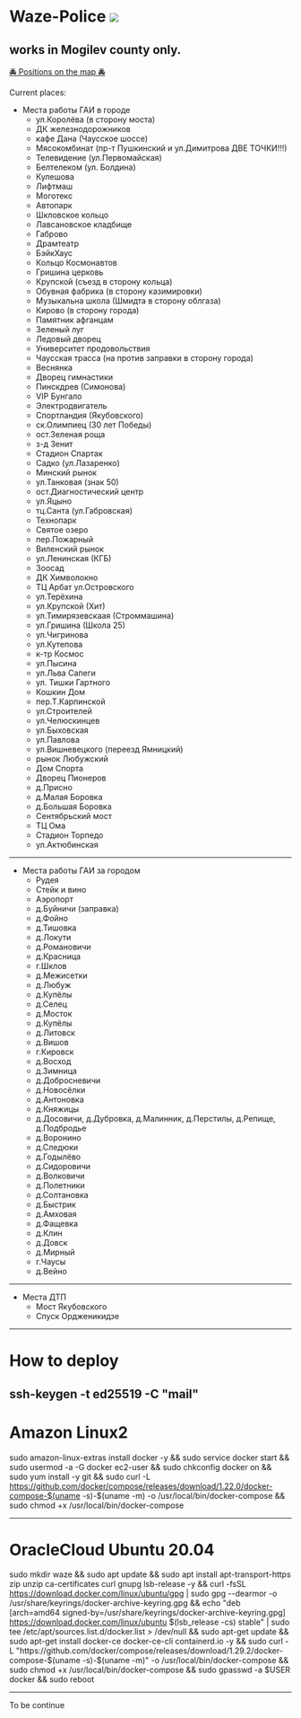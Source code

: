 # Waze-Police  <img src="https://github.com/dream-eam-belarus/waze-mogilev-telegram/workflows/CI/badge.svg?branch=main"><br>

## works in Mogilev county only.

[🚔 Positions on the map 🚔](https://www.google.com/maps/d/edit?mid=11dV8idADUD93IHeVkneH6D-tjz_a6Q0z&usp=sharing)

Current places:

- Места работы ГАИ в городе
  - ул.Королёва (в сторону моста)                               
  - ДК железнодорожников                                        
  - кафе Дана (Чаусское шоссе)                                  
  - Мясокомбинат (пр-т Пушкинский и ул.Димитрова ДВЕ ТОЧКИ!!!)                                             
  - Телевидение (ул.Первомайская)                               
  - Белтелеком (ул. Болдина)                                    
  - Кулешова                                                    
  - Лифтмаш                                                     
  - Моготекс                                                    
  - Автопарк
  - Шкловское кольцо
  - Лавсановское кладбище 
  - Габрово
  - Драмтеатр
  - БэйкХаус
  - Кольцо Космонавтов
  - Гришина церковь
  - Крупской (съезд в сторону кольца)
  - Обувная фабрика (в сторону казимировки)
  - Музыкальна школа (Шмидта в сторону облгаза)
  - Кирово (в сторону города)
  - Памятник афганцам
  - Зеленый луг
  - Ледовый дворец
  - Университет продовольствия
  - Чаусская трасса (на против заправки в сторону города)
  - Веснянка
  - Дворец гимнастики
  - Пинскдрев (Симонова)
  - VIP Бунгало
  - Электродвигатель
  - Спортландия (Якубовского)
  - ск.Олимпиец (30 лет Победы)
  - ост.Зеленая роща
  - з-д Зенит
  - Стадион Спартак
  - Садко (ул.Лазаренко)
  - Минский рынок
  - ул.Танковая (знак 50)
  - ост.Диагностический центр
  - ул.Яцыно
  - тц.Санта (ул.Габровская)
  - Технопарк
  - Святое озеро
  - пер.Пожарный
  - Виленский рынок
  - ул.Ленинская (КГБ)
  - Зоосад
  - ДК Химволокно
  - ТЦ Арбат ул.Островского
  - ул.Терёхина
  - ул.Крупской (Хит)
  - ул.Тимирязевскаая (Строммашина)
  - ул.Гришина (Школа 25)
  - ул.Чигринова
  - ул.Кутепова
  - к-тр Космос
  - ул.Пысина
  - ул.Льва Сапеги
  - ул. Тишки Гартного
  - Кошкин Дом
  - пер.Т.Карпинской
  - ул.Строителей
  - ул.Челюскинцев
  - ул.Быховская
  - ул.Павлова
  - ул.Вишневецкого (переезд Ямницкий)
  - рынок Любужский
  - Дом Спорта
  - Дворец Пионеров
  - д.Присно
  - д.Малая Боровка
  - д.Большая Боровка
  - Сентябрьский мост
  - ТЦ Ома
  - Стадион Торпедо
  - ул.Актюбинская

---    

- Места работы ГАИ за городом
  - Рудея
  - Стейк и вино
  - Аэропорт
  - д.Буйничи (заправка)
  - д.Фойно
  - д.Тишовка
  - д.Локути
  - д.Романовичи
  - д.Красница
  - г.Шклов
  - д.Межисетки
  - д.Любуж
  - д.Купёлы
  - д.Селец
  - д.Мосток
  - д.Купёлы
  - д.Литовск
  - д.Вишов
  - г.Кировск
  - д.Восход
  - д.Зимница
  - д.Добросневичи
  - д.Новосёлки
  - д.Антоновка
  - д.Княжицы
  - д.Досовичи, д.Дубровка, д.Малинник, д.Перстилы, д.Репище, д.Подбродье
  - д.Воронино
  - д.Следюки
  - д.Годылёво
  - д.Сидоровичи
  - д.Волковичи
  - д.Полетники
  - д.Солтановка
  - д.Быстрик
  - д.Амховая
  - д.Фащевка
  - д.Клин
  - д.Довск
  - д.Мирный
  - г.Чаусы
  - д.Вейно

---

- Места ДТП
  - Мост Якубовского
  - Спуск Ордженикидзе

  
---------------------

# How to deploy


ssh-keygen -t ed25519 -C "mail"
-------------
# Amazon Linux2

sudo amazon-linux-extras install docker -y && sudo service docker start && sudo usermod -a -G docker ec2-user && sudo chkconfig docker on && sudo yum install -y git && sudo curl -L https://github.com/docker/compose/releases/download/1.22.0/docker-compose-$(uname -s)-$(uname -m) -o /usr/local/bin/docker-compose && sudo chmod +x /usr/local/bin/docker-compose

-------------
# OracleCloud Ubuntu 20.04

sudo mkdir waze && sudo apt update && sudo apt install apt-transport-https zip unzip ca-certificates curl gnupg lsb-release -y && curl -fsSL https://download.docker.com/linux/ubuntu/gpg | sudo gpg --dearmor -o /usr/share/keyrings/docker-archive-keyring.gpg && echo "deb [arch=amd64 signed-by=/usr/share/keyrings/docker-archive-keyring.gpg] https://download.docker.com/linux/ubuntu $(lsb_release -cs) stable" | sudo tee /etc/apt/sources.list.d/docker.list > /dev/null && sudo apt-get update && sudo apt-get install docker-ce docker-ce-cli containerd.io -y && sudo curl -L "https://github.com/docker/compose/releases/download/1.29.2/docker-compose-$(uname -s)-$(uname -m)" -o /usr/local/bin/docker-compose && sudo chmod +x /usr/local/bin/docker-compose && sudo gpasswd -a $USER docker && sudo reboot

-------------
To be continue
